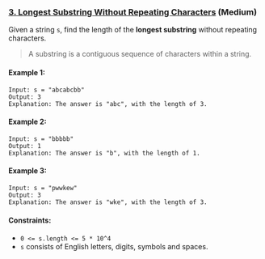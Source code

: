 ### [3. Longest Substring Without Repeating Characters](https://leetcode.com/problems/longest-substring-without-repeating-characters/description/) (Medium)

Given a string `s`, find the length of the **longest substring** without repeating characters.

> A substring is a contiguous sequence of characters within a string.

#### Example 1:

```
Input: s = "abcabcbb"
Output: 3
Explanation: The answer is "abc", with the length of 3.
```

#### Example 2:

```
Input: s = "bbbbb"
Output: 1
Explanation: The answer is "b", with the length of 1.
```

#### Example 3:

```
Input: s = "pwwkew"
Output: 3
Explanation: The answer is "wke", with the length of 3.
```

#### Constraints:

- `0 <= s.length <= 5 * 10^4`
- `s` consists of English letters, digits, symbols and spaces.
